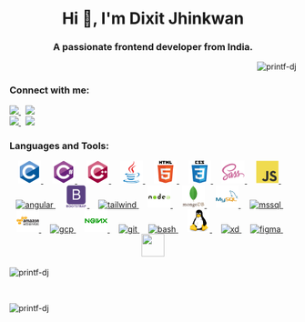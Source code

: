 <h1 align="center">Hi 👋, I'm Dixit Jhinkwan</h1>
<h3 align="center">A passionate frontend developer from India.</h3>
<p align="right">
	<img src="https://gpvc.arturio.dev/printf-dj" alt="printf-dj" />
</p>
<h3 align="left">Connect with me:</h3>
<p>
<a href="https://twitter.com/printf_dj" target="_blank">
    <img src="https://img.shields.io/static/v1?label=Twitter&message=%40printf_dj&color=1DA1F2&logo=twitter"
    />
</a>
&nbsp;
<a href="https://fb.com/dixitjhinkwan" target="_blank">
    <img src="https://img.shields.io/static/v1?label=Facebook&message=dixitjhinkwan+&color=1877f2&logo=facebook&logoColor=white"
    />
</a>
<br>
<a href="https://instagram.com/printf_dj" target="_blank">
    <img src="https://img.shields.io/static/v1?label=Instagram+&message=printf_dj+&color=E4405F&logo=instagram&logoColor=E4405F"
    />
</a>
&nbsp;
<a href="https://linkedin.com/in/dixitjhinkwan" target="_blank">
    <img src="https://img.shields.io/static/v1?label=LinkedIn&message=dixitjhinkwan+&color=0A66C2&logo=linkedin"
    />
</a>
</p>

<h3 align="left">Languages and Tools:</h3>
<p align="center">
	<a href="https://www.cprogramming.com/" target="_blank">
		<img
			src="https://raw.githubusercontent.com/devicons/devicon/master/icons/c/c-original.svg"
			alt="c"
			width="40"
			height="40"
		/>
	</a>
	&nbsp; &nbsp;
	<a href="https://www.w3schools.com/cs/" target="_blank">
		<img
			src="https://raw.githubusercontent.com/devicons/devicon/master/icons/csharp/csharp-original.svg"
			alt="csharp"
			width="40"
			height="40"
		/>
	</a>
	&nbsp; &nbsp;
	<a href="https://www.w3schools.com/cpp/" target="_blank">
		<img
			src="https://raw.githubusercontent.com/devicons/devicon/master/icons/cplusplus/cplusplus-original.svg"
			alt="cplusplus"
			width="40"
			height="40"
		/>
	</a>
	&nbsp; &nbsp;
	<a href="https://www.java.com" target="_blank">
		<img
			src="https://raw.githubusercontent.com/devicons/devicon/master/icons/java/java-original.svg"
			alt="java"
			width="40"
			height="40"
		/>
	</a>
	&nbsp; &nbsp;
	<a href="https://www.w3.org/html/" target="_blank">
		<img
			src="https://raw.githubusercontent.com/devicons/devicon/master/icons/html5/html5-original-wordmark.svg"
			alt="html5"
			width="40"
			height="40"
		/>
	</a>
	&nbsp; &nbsp;
	<a href="https://www.w3schools.com/css/" target="_blank">
		<img
			src="https://raw.githubusercontent.com/devicons/devicon/master/icons/css3/css3-original-wordmark.svg"
			alt="css3"
			width="40"
			height="40"
		/>
	</a>
	&nbsp; &nbsp;
	<a href="https://sass-lang.com" target="_blank">
		<img
			src="https://raw.githubusercontent.com/devicons/devicon/master/icons/sass/sass-original.svg"
			alt="sass"
			width="40"
			height="40"
		/>
	</a>
	&nbsp; &nbsp;
	<a
		href="https://developer.mozilla.org/en-US/docs/Web/JavaScript"
		target="_blank"
	>
		<img
			src="https://raw.githubusercontent.com/devicons/devicon/master/icons/javascript/javascript-original.svg"
			alt="javascript"
			width="40"
			height="40"
		/>
	</a>
	&nbsp; &nbsp;
	<a href="https://angular.io" target="_blank">
		<img
			src="https://angular.io/assets/images/logos/angular/angular.svg"
			alt="angular"
			width="40"
			height="40"
		/>
	</a>
	&nbsp; &nbsp;
	<a href="https://getbootstrap.com" target="_blank">
		<img
			src="https://raw.githubusercontent.com/devicons/devicon/master/icons/bootstrap/bootstrap-plain-wordmark.svg"
			alt="bootstrap"
			width="40"
			height="40"
		/>
	</a>
	&nbsp; &nbsp;
	<a href="https://tailwindcss.com/" target="_blank">
		<img
			src="https://www.vectorlogo.zone/logos/tailwindcss/tailwindcss-icon.svg"
			alt="tailwind"
			width="40"
			height="40"
		/>
	</a>
	&nbsp; &nbsp;
	<a href="https://nodejs.org" target="_blank">
		<img
			src="https://raw.githubusercontent.com/devicons/devicon/master/icons/nodejs/nodejs-original-wordmark.svg"
			alt="nodejs"
			width="40"
			height="40"
		/>
	</a>
	&nbsp; &nbsp;
	<a href="https://www.mongodb.com/" target="_blank">
		<img
			src="https://raw.githubusercontent.com/devicons/devicon/master/icons/mongodb/mongodb-original-wordmark.svg"
			alt="mongodb"
			width="40"
			height="40"
		/>
	</a>
	&nbsp; &nbsp;
	<a href="https://www.mysql.com/" target="_blank">
		<img
			src="https://raw.githubusercontent.com/devicons/devicon/master/icons/mysql/mysql-original-wordmark.svg"
			alt="mysql"
			width="40"
			height="40"
		/>
	</a>
	&nbsp; &nbsp;
	<a href="https://www.microsoft.com/en-us/sql-server" target="_blank">
		<img
			src="https://www.svgrepo.com/show/303229/microsoft-sql-server-logo.svg"
			alt="mssql"
			width="40"
			height="40"
		/>
	</a>
	&nbsp; &nbsp;
	<a href="https://aws.amazon.com" target="_blank">
		<img
			src="https://raw.githubusercontent.com/devicons/devicon/master/icons/amazonwebservices/amazonwebservices-original-wordmark.svg"
			alt="aws"
			width="40"
			height="40"
		/>
	</a>
	&nbsp; &nbsp;
	<a href="https://cloud.google.com" target="_blank">
		<img
			src="https://www.vectorlogo.zone/logos/google_cloud/google_cloud-icon.svg"
			alt="gcp"
			width="40"
			height="40"
		/>
	</a>
	&nbsp; &nbsp;
	<a href="https://www.nginx.com" target="_blank">
		<img
			src="https://raw.githubusercontent.com/devicons/devicon/master/icons/nginx/nginx-original.svg"
			alt="nginx"
			width="40"
			height="40"
		/>
	</a>
	&nbsp; &nbsp;
	<a href="https://git-scm.com/" target="_blank">
		<img
			src="https://www.vectorlogo.zone/logos/git-scm/git-scm-icon.svg"
			alt="git"
			width="40"
			height="40"
		/>
	</a>
	&nbsp; &nbsp;
	<a href="https://www.gnu.org/software/bash/" target="_blank">
		<img
			src="https://www.vectorlogo.zone/logos/gnu_bash/gnu_bash-icon.svg"
			alt="bash"
			width="40"
			height="40"
		/>
	</a>
	&nbsp; &nbsp;
	<a href="https://www.linux.org/" target="_blank">
		<img
			src="https://raw.githubusercontent.com/devicons/devicon/master/icons/linux/linux-original.svg"
			alt="linux"
			width="40"
			height="40"
		/>
	</a>
	&nbsp; &nbsp;
	<a href="https://www.adobe.com/products/xd.html" target="_blank">
		<img
			src="https://cdn.worldvectorlogo.com/logos/adobe-xd.svg"
			alt="xd"
			width="40"
			height="40"
		/>
	</a>
	&nbsp; &nbsp;
	<a href="https://www.figma.com/" target="_blank">
		<img
			src="https://www.vectorlogo.zone/logos/figma/figma-icon.svg"
			alt="figma"
			width="40"
			height="40"
		/>
	</a>
	&nbsp; &nbsp;
	<a href="https://www.photoshop.com/en" target="_blank">
		<img
			src="https://cdn.jsdelivr.net/npm/simple-icons@v4/icons/adobephotoshop.svg"
			height="40"
			width="40"
		/>
	</a>
</p>
<p>
	<img
		align="center"
		src="https://github-readme-stats.vercel.app/api?username=printf-dj&show_icons=true&locale=en&hide_border=1&title_color=333333"
		alt="printf-dj"
	/>
</p>
<br />
<p>
	<img
		align="center"
		src="https://github-readme-stats.vercel.app/api/top-langs?username=printf-dj&show_icons=true&locale=en&layout=compact&hide_border=1&title_color=333333"
		alt="printf-dj"
	/>
</p>
